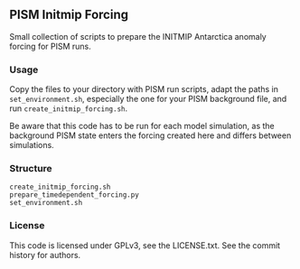 ## PISM Initmip Forcing

Small collection of scripts to prepare the INITMIP Antarctica anomaly forcing
for PISM runs.

### Usage

Copy the files to your directory with PISM run scripts, adapt the paths in
`set_environment.sh`, especially the one for your PISM background file,
and run `create_initmip_forcing.sh`.

Be aware that this code has to be run for each model simulation, as
the background PISM state enters the forcing created here and differs between
simulations.

### Structure
```
create_initmip_forcing.sh
prepare_timedependent_forcing.py
set_environment.sh
```
### License

This code is licensed under GPLv3, see the LICENSE.txt. See the commit history for authors.
